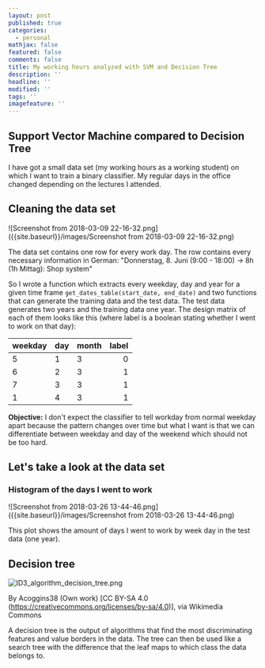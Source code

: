 ```yaml
---
layout: post
published: true
categories:
  - personal
mathjax: false
featured: false
comments: false
title: My working hours analyzed with SVM and Decision Tree
description: ''
headline: ''
modified: ''
tags: ''
imagefeature: ''
---
```

## Support Vector Machine compared to Decision Tree

I have got a small data set (my working hours as a working student) on which I want to train a binary classifier. My regular days in the office changed depending on the lectures I attended.

## Cleaning the data set

![Screenshot from 2018-03-09 22-16-32.png]({{site.baseurl}}/images/Screenshot from 2018-03-09 22-16-32.png)

The data set contains one row for every work day. The row contains every necessary information in German: 
"Donnerstag, 8. Juni (9:00 - 18:00) -> 8h (1h Mittag): Shop system"

So I wrote a function which extracts every weekday, day and year for a given time frame `get_dates_table(start_date, end_date)` and two functions that can generate the training data and the test data. The test data generates two years and the training data one year. The design matrix of each of them looks like this (where label is a boolean stating whether I went to work on that day):

<center>
  
| weekday       | day           | month | label |
| ------------- | ------------- | ----- | -----:|
| 5             | 1             | 3     | 0     |
| 6             | 2             | 3     | 1     |
| 7             | 3             | 3     | 1     |
| 1             | 4             | 3     | 1     |

</center>

**Objective:** I don't expect the classifier to tell workday from normal weekday apart because the pattern changes over time but what I want is that we can differentiate between weekday and day of the weekend which should not be too hard.

## Let's take a look at the data set

### Histogram of the days I went to work

![Screenshot from 2018-03-26 13-44-46.png]({{site.baseurl}}/images/Screenshot from 2018-03-26 13-44-46.png)

This plot shows the amount of days I went to work by week day in the test data (one year).

## Decision tree

![ID3_algorithm_decision_tree.png]({{site.baseurl}}/images/ID3_algorithm_decision_tree.png)

By Acoggins38 (Own work) [CC BY-SA 4.0 (https://creativecommons.org/licenses/by-sa/4.0)], via Wikimedia Commons

A decision tree is the output of algorithms that find the most discriminating features and value borders in the data. The tree can then be used like a search tree with the difference that the leaf maps to which class the data belongs to.




